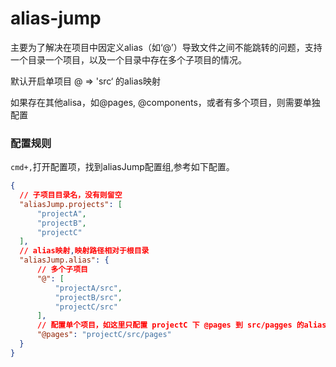 # alias-jump

主要为了解决在项目中因定义alias（如‘@’）导致文件之间不能跳转的问题，支持一个目录一个项目，以及一个目录中存在多个子项目的情况。

默认开启单项目 @ => 'src‘ 的alias映射

如果存在其他alisa，如@pages, @components，或者有多个项目，则需要单独配置

### 配置规则

`cmd+,`打开配置项，找到aliasJump配置组,参考如下配置。

```json
{
  // 子项目目录名，没有则留空
  "aliasJump.projects": [
      "projectA",
      "projectB",
      "projectC"
  ],
  // alias映射,映射路径相对于根目录
  "aliasJump.alias": {
      // 多个子项目
      "@": [
          "projectA/src",
          "projectB/src",
          "projectC/src"
      ],
      // 配置单个项目，如这里只配置 projectC 下 @pages 到 src/pagges 的alias映射
      "@pages": "projectC/src/pages"
  }
}
```